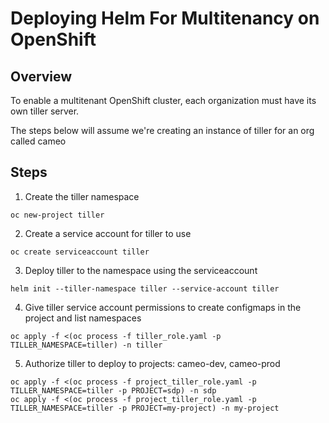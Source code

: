 # Deploying Helm For Multitenancy on OpenShift

## Overview
To enable a multitenant OpenShift cluster, each organization must have its own tiller server.

The steps below will assume we're creating an instance of tiller for an org called cameo

## Steps
1. Create the tiller namespace
~~~ 
oc new-project tiller
~~~

2. Create a service account for tiller to use
~~~
oc create serviceaccount tiller 
~~~

3. Deploy tiller to the namespace using the serviceaccount
~~~
helm init --tiller-namespace tiller --service-account tiller
~~~

4. Give tiller service account permissions to create configmaps in the project and list namespaces
~~~
oc apply -f <(oc process -f tiller_role.yaml -p TILLER_NAMESPACE=tiller) -n tiller
~~~

5. Authorize tiller to deploy to projects: cameo-dev, cameo-prod
~~~
oc apply -f <(oc process -f project_tiller_role.yaml -p TILLER_NAMESPACE=tiller -p PROJECT=sdp) -n sdp
oc apply -f <(oc process -f project_tiller_role.yaml -p TILLER_NAMESPACE=tiller -p PROJECT=my-project) -n my-project
~~~

